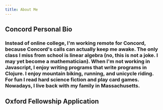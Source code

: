 ```yaml
---
title: About Me
---
```


## Concord Personal Bio
### Instead of online college, I'm working remote for Concord, because Concord's calls can actually keep me awake. The only class I miss from school is linear algebra (no, this is not a joke. I may yet become a mathematician). When I'm not working in Javascript, I enjoy writing programs that write programs in Clojure. I enjoy mountain biking, running, and unicycle riding. For fun I read hard science fiction and play card games. Nowadays, I live back with my family in Massachusetts.

## Oxford Fellowship Application
### 
